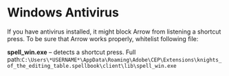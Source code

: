 # Windows Antivirus

If you have antivirus installed, it might block Arrow from listening a shortcut press. To be sure that Arrow works properly, whitelist following file:

**spell\_win.exe** – detects a shortcut press. Full path:`C:\Users\*USERNAME*\AppData\Roaming\Adobe\CEP\Extensions\knights_of_the_editing_table.spellbook\client\lib\spell_win.exe`

